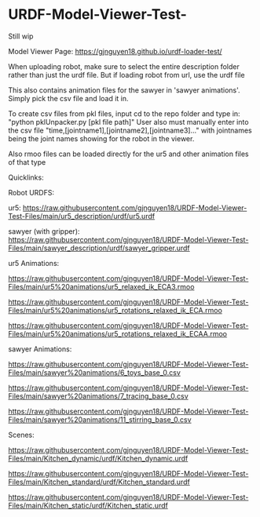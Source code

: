 # URDF-Model-Viewer-Test-

Still wip

Model Viewer Page: https://gjnguyen18.github.io/urdf-loader-test/

When uploading robot, make sure to select the entire description folder rather than just the urdf file.
But if loading robot from url, use the urdf file

This also contains animation files for the sawyer in 'sawyer animations'. Simply pick the csv file and load it in.

To create csv files from pkl files, input cd to the repo folder and type in: "python pklUnpacker.py [pkl file path]"
User also must manually enter into the csv file "time,[jointname1],[jointname2],[jointname3]..." with jointnames being the joint names showing for the robot in the viewer.

Also rmoo files can be loaded directly for the ur5 and other animation files of that type

Quicklinks:

Robot URDFS:

ur5: 
https://raw.githubusercontent.com/gjnguyen18/URDF-Model-Viewer-Test-Files/main/ur5_description/urdf/ur5.urdf

sawyer (with gripper): 
https://raw.githubusercontent.com/gjnguyen18/URDF-Model-Viewer-Test-Files/main/sawyer_description/urdf/sawyer_gripper.urdf

ur5 Animations:

https://raw.githubusercontent.com/gjnguyen18/URDF-Model-Viewer-Test-Files/main/ur5%20animations/ur5_relaxed_ik_ECA3.rmoo

https://raw.githubusercontent.com/gjnguyen18/URDF-Model-Viewer-Test-Files/main/ur5%20animations/ur5_rotations_relaxed_ik_ECA.rmoo

https://raw.githubusercontent.com/gjnguyen18/URDF-Model-Viewer-Test-Files/main/ur5%20animations/ur5_rotations_relaxed_ik_ECAA.rmoo


sawyer Animations:

https://raw.githubusercontent.com/gjnguyen18/URDF-Model-Viewer-Test-Files/main/sawyer%20animations/6_toys_base_0.csv

https://raw.githubusercontent.com/gjnguyen18/URDF-Model-Viewer-Test-Files/main/sawyer%20animations/7_tracing_base_0.csv

https://raw.githubusercontent.com/gjnguyen18/URDF-Model-Viewer-Test-Files/main/sawyer%20animations/11_stirring_base_0.csv

Scenes:

https://raw.githubusercontent.com/gjnguyen18/URDF-Model-Viewer-Test-Files/main/Kitchen_dynamic/urdf/Kitchen_dynamic.urdf

https://raw.githubusercontent.com/gjnguyen18/URDF-Model-Viewer-Test-Files/main/Kitchen_standard/urdf/Kitchen_standard.urdf

https://raw.githubusercontent.com/gjnguyen18/URDF-Model-Viewer-Test-Files/main/Kitchen_static/urdf/Kitchen_static.urdf


